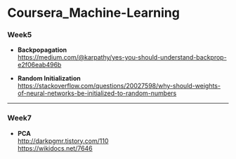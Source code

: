 # Coursera_Machine-Learning 


### Week5
- **Backpopagation**  
<https://medium.com/@karpathy/yes-you-should-understand-backprop-e2f06eab496b>

- **Random Initialization**  
<https://stackoverflow.com/questions/20027598/why-should-weights-of-neural-networks-be-initialized-to-random-numbers>

---
### Week7
- **PCA**  
<http://darkpgmr.tistory.com/110>  
<https://wikidocs.net/7646>  
